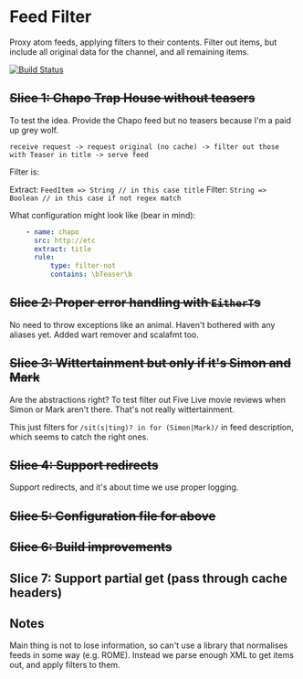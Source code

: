 # Feed Filter

Proxy atom feeds, applying filters to their contents. Filter out
items, but include all original data for the channel, and all
remaining items.

[![Build Status](https://travis-ci.org/eddsteel/feed-filter.svg?branch=master)](https://travis-ci.org/eddsteel/feed-filter)

## ~~Slice 1: Chapo Trap House without teasers~~

To test the idea. Provide the Chapo feed but no teasers because I'm a paid up grey wolf.

```
receive request -> request original (no cache) -> filter out those with Teaser in title -> serve feed
```

Filter is:

Extract: `FeedItem => String // in this case title`
Filter: `String => Boolean // in this case if not regex match`

What configuration might look like (bear in mind):

```yaml
    - name: chapo
      src: http://etc
      extract: title
      rule:
          type: filter-not
          contains: \bTeaser\b
```

## ~~Slice 2: Proper error handling with `EitherT`s~~

No need to throw exceptions like an animal. Haven't bothered with any
aliases yet. Added wart remover and scalafmt too.

## ~~Slice 3: Wittertainment but only if it's Simon and Mark~~

Are the abstractions right? To test filter out Five Live movie reviews
when Simon or Mark aren't there. That's not really wittertainment.

This just filters for `/sit(s|ting)? in for (Simon|Mark)/` in feed
description, which seems to catch the right ones.

## ~~Slice 4: Support redirects~~

Support redirects, and it's about time we use proper logging.

## ~~Slice 5: Configuration file for above~~
## ~~Slice 6: Build improvements~~
## Slice 7: Support partial get (pass through cache headers)


## Notes

Main thing is not to lose information, so can't use a library that
normalises feeds in some way (e.g. ROME). Instead we parse enough XML
to get items out, and apply filters to them.
